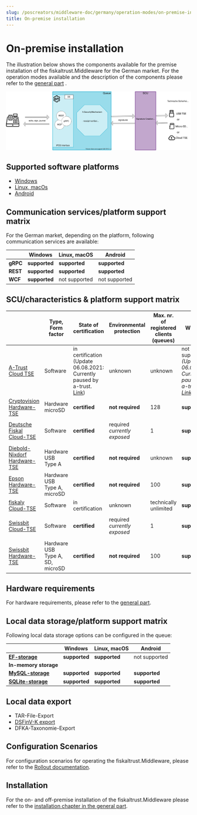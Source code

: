 ```yaml
---
slug: /poscreators/middleware-doc/germany/operation-modes/on-premise-installation
title: On-premise installation
---
```


# On-premise installation

The illustration below shows the components available for the premise installation of the fiskaltrust.Middleware for the German market. For the operation modes available and the description of the components please refer to the [general part](../../general/operation-modes/operation-modes.md) .

![middleware-en](images/middleware-en-market-de.svg)

## Supported software platforms

- [Windows](on-premise-platforms/windows.md)
- [Linux, macOs](on-premise-platforms/linux.md)
- [Android](on-premise-platforms/android.md)

## Communication services/platform support matrix

For the German market, depending on the platform, following communication services are available:

|          | Windows       | Linux, macOS  | Android       |
| -------- | ------------- | ------------- | ------------- |
| **gRPC** | **supported** | **supported** | **supported** |
| **REST** | **supported** | **supported** | **supported** |
| **WCF**  | **supported** | not supported | not supported |

## SCU/characteristics & platform support matrix

|                                                              | Type,<br />Form factor | State of certification | Environmental protection    | Max. nr. of registered clients (queues) | Windows                                | Linux, macOS                                                 | Android                                |
| ------------------------------------------------------------ | ---------------------- | --------------------------- | --------------------------- | -------------------------------------- | ------------------------------------------------------------ | -------------------------------------- | -------------------------------------- |
| [A-Trust Cloud TSE](scu/a-trust.md) | Software | in certification<br />(Update 06.08.2021: Currently paused by a-trust. [Link](https://www.a-trust-tse.de/de/kassensichv/news/news/status-update-august/)) | unknown | unknown | not supported<br />*(Update 06.08.2021: Currently paused by a-trust. [Link](https://www.a-trust-tse.de/de/kassensichv/news/news/status-update-august/))* | not supported                                                | not supported                          |
| [Cryptovision Hardware-TSE](scu/cryptovision.md) | Hardware<br />microSD | **certified**          | **not required**    | 128        | **supported**                          | **supported**                                                | not supported                          |
| [Deutsche Fiskal Cloud-TSE](scu/deutsche-fiskal.md) | Software  | **certified**          | required<br />*currently exposed* | 1                 | **supported**                          | **supported**<br />*Ubuntu LTS 20.04 only*                   | not supported                          |
| [Diebold-Nixdorf Hardware-TSE](scu/diebold-nixdorf.md) | Hardware<br />USB Type A | **certified**          | **not required**    | unknown | **supported**                          | **supported**                                                | not supported                          |
| [Epson Hardware-TSE](scu/epson.md) | Hardware<br />USB Type A, microSD | **certified** | **not required**        | 100 | **supported**                          | **supported**                                                | not supported                          |
| [fiskaly Cloud-TSE](scu/epson.md) | Software | in certification       | unknown | technically unlimited | **supported**                    | **supported**                                          | **supported** |
| [Swissbit Cloud-TSE](scu/swissbit-cloud.md) | Software | **certified** | required<br />*currently exposed* | 1 | **supported** | **supported**<br />*Ubuntu LTS 20.04 only* | not supported |
| [Swissbit Hardware-TSE](scu/swissbit.md) | Hardware<br />USB Type A, SD, microSD | **certified** | **not required** | 100 | **supported**                          | **supported**                                                | **supported**                          |

## Hardware requirements

For hardware requirements, please refer to the [general part](../../general/operation-modes/operation-modes.md).

## Local data storage/platform support matrix

Following local data storage options can be configured in the queue:

|                                                            | Windows       | Linux, macOS  | Android       |
| ---------------------------------------------------------- | ------------- | ------------- | ------------- |
| **[EF-storage](on-premise-databases/entity-framework.md)** | **supported** | **supported** | not supported |
| **In-memory storage**                                      |               |               |               |
| **[MySQL-storage](on-premise-databases/mysql.md)**         | **supported** | **supported** | **supported** |
| **[SQLite-storage](on-premise-databases/sqlite.md)**       | **supported** | **supported** | **supported** |

## Local data export

-  TAR-File-Export 
-  [DSFinV-K export](../procedural-documentation/dsfinv-k-generation.md) 
-  DFKA-Taxonomie-Export 

## Configuration Scenarios

For configuration scenarios for operating the fiskaltrust.Middleware, please refer to the [Rollout documentation](https://docs.fiskaltrust.cloud/docs/posdealers/technical-operations/rollout-scenarios).

## Installation

For the on- and off-premise installation of the fiskaltrust.Middleware please refer to the [installation chapter in the general part](../../general/installation/installation.md).



